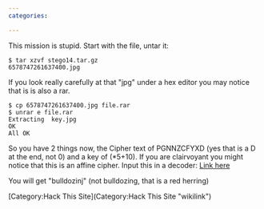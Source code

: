 ```yaml
---
categories:

---
```

This mission is stupid. Start with the file, untar it:

    $ tar xzvf stego14.tar.gz 
    6578747261637400.jpg

If you look really carefully at that "jpg" under a hex editor you may
notice that is is also a rar.

    $ cp 6578747261637400.jpg file.rar
    $ unrar e file.rar
    Extracting  key.jpg                                                   OK 
    All OK

So you have 2 things now, the Cipher text of PGNNZCFYXD (yes that is a D
at the end, not 0) and a key of (\*5+10). If you are clairvoyant you
might notice that this is an affine cipher. Input this in a decoder:
[Link here](http://www.math.temple.edu/~renault/cryptology/affine.html)

You will get "bulldozinj" (not bulldozing, that is a red herring)

[Category:Hack This Site](Category:Hack This Site "wikilink")
